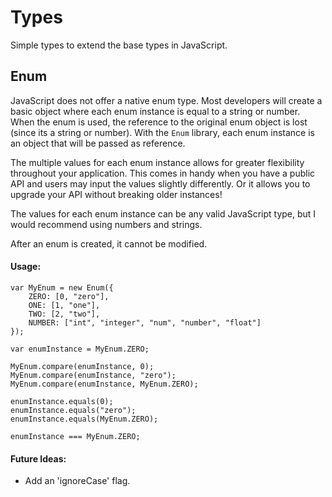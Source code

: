 # Types
Simple types to extend the base types in JavaScript.


## Enum
JavaScript does not offer a native enum type.  Most developers will create a basic object where each enum instance is equal to a string or number.  When the enum is used, the reference to the original enum object is lost (since its a string or number).  With the `Enum` library, each enum instance is an object that will be passed as reference.

The multiple values for each enum instance allows for greater flexibility throughout your application.  This comes in handy when you have a public API and users may input the values slightly differently.  Or it allows you to upgrade your API without breaking older instances!

The values for each enum instance can be any valid JavaScript type, but I would recommend using numbers and strings.

After an enum is created, it cannot be modified.

#### Usage:
```
var MyEnum = new Enum({
	ZERO: [0, "zero"],
	ONE: [1, "one"],
	TWO: [2, "two"],
	NUMBER: ["int", "integer", "num", "number", "float"]
});

var enumInstance = MyEnum.ZERO;

MyEnum.compare(enumInstance, 0);
MyEnum.compare(enumInstance, "zero");
MyEnum.compare(enumInstance, MyEnum.ZERO);

enumInstance.equals(0);
enumInstance.equals("zero");
enumInstance.equals(MyEnum.ZERO);

enumInstance === MyEnum.ZERO;
```

#### Future Ideas: 
* Add an 'ignoreCase' flag.